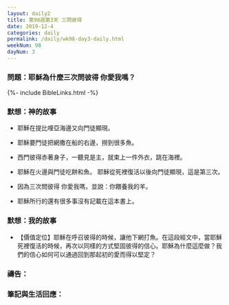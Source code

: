 ```yaml
---
layout: daily2
title: 第98週第3天 三問彼得
date: 2019-12-4
categories: daily
permalink: /daily/wk98-day3-daily.html
weekNum: 98
dayNum: 3
---
```


### 問題：耶穌為什麼三次問彼得 你愛我嗎？

{%- include BibleLinks.html -%}

### 默想：神的故事
+ 耶穌在提比哩亞海邊又向門徒顯現。

+ 耶穌要門徒把網撒在船的右邊，撈到很多魚。

+ 西門彼得赤著身子，一聽見是主，就束上一件外衣，跳在海裡。

+ 耶穌在火邊與門徒吃餅和魚。 耶穌從死裡復活以後向門徒顯現，這是第三次。

+ 因為三次問彼得 你愛我嗎，並說：你餵養我的羊。

+ 耶穌所行的還有很多事沒有記載在這本書上。


### 默想：我的故事
+ 【價值定位】耶穌在呼召彼得的時候，讓他下網打魚。在這段經文中，當耶穌死裡復活的時候，再次以同樣的方式堅固彼得的信心。耶穌為什麼這麼做？我們的信心如何可以通過回到那起初的愛而得以堅定？


### 禱告：

### 筆記與生活回應：

